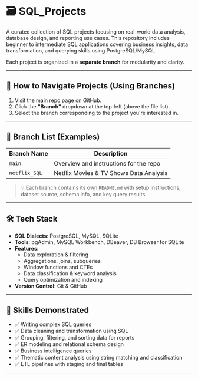 # 🗃️ SQL_Projects

A curated collection of SQL projects focusing on real-world data analysis, database design, and reporting use cases. This repository includes beginner to intermediate SQL applications covering business insights, data transformation, and querying skills using PostgreSQL/MySQL.

Each project is organized in a **separate branch** for modularity and clarity.

---

## 🚀 How to Navigate Projects (Using Branches)

1. Visit the main repo page on GitHub.  
2. Click the **"Branch"** dropdown at the top-left (above the file list).  
3. Select the branch corresponding to the project you're interested in.

---

## 📂 Branch List (Examples)

| Branch Name           | Description                                           |
|-----------------------|-------------------------------------------------------|
| `main`                | Overview and instructions for the repo               |
| `netflix_SQL`        | Netflix Movies & TV Shows Data Analysis              |

> 💡 Each branch contains its own `README.md` with setup instructions, dataset source, schema info, and key query results.

---

## 🛠️ Tech Stack

- **SQL Dialects**: PostgreSQL, MySQL, SQLite  
- **Tools**: pgAdmin, MySQL Workbench, DBeaver, DB Browser for SQLite  
- **Features**:  
  - Data exploration & filtering  
  - Aggregations, joins, subqueries  
  - Window functions and CTEs  
  - Data classification & keyword analysis  
  - Query optimization and indexing  
- **Version Control**: Git & GitHub  

---

## 📘 Skills Demonstrated

- ✅ Writing complex SQL queries  
- ✅ Data cleaning and transformation using SQL  
- ✅ Grouping, filtering, and sorting data for reports  
- ✅ ER modeling and relational schema design  
- ✅ Business intelligence queries  
- ✅ Thematic content analysis using string matching and classification  
- ✅ ETL pipelines with staging and final tables  

---
